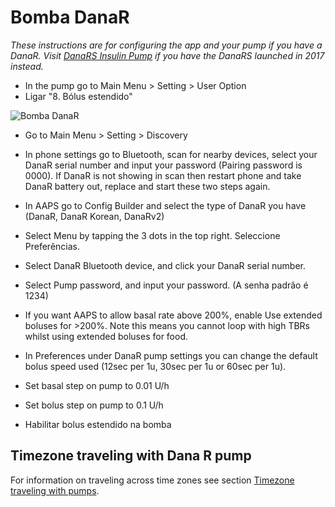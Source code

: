 # Bomba DanaR

*These instructions are for configuring the app and your pump if you have a DanaR. Visit [DanaRS Insulin Pump](./DanaRS-Insulin-Pump.md) if you have the DanaRS launched in 2017 instead.*

* In the pump go to Main Menu > Setting > User Option
* Ligar "8. Bólus estendido"

![Bomba DanaR](../images/danar1.png)

* Go to Main Menu > Setting > Discovery
* In phone settings go to Bluetooth, scan for nearby devices, select your DanaR serial number and input your password (Pairing password is 0000). If DanaR is not showing in scan then restart phone and take DanaR battery out, replace and start these two steps again.

* In AAPS go to Config Builder and select the type of DanaR you have (DanaR, DanaR Korean, DanaRv2)

* Select Menu by tapping the 3 dots in the top right. Seleccione Preferências.
* Select DanaR Bluetooth device, and click your DanaR serial number.
* Select Pump password, and input your password. (A senha padrão é 1234)
* If you want AAPS to allow basal rate above 200%, enable Use extended boluses for >200%. Note this means you cannot loop with high TBRs whilst using extended boluses for food.
* In Preferences under DanaR pump settings you can change the default bolus speed used (12sec per 1u, 30sec per 1u or 60sec per 1u).
* Set basal step on pump to 0.01 U/h
* Set bolus step on pump to 0.1 U/h
* Habilitar bolus estendido na bomba

## Timezone traveling with Dana R pump

For information on traveling across time zones see section [Timezone traveling with pumps](#timezone-traveling-danarv2-danars).